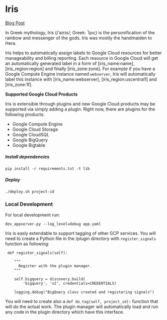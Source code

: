# Iris

[Blog Post](https://blog.doit-intl.com/auto-tagging-google-cloud-resources-6647cc7477c5)

In Greek mythology, Iris (/ˈaɪrɪs/; Greek: Ἶρις) is the personification of the rainbow and messenger of the gods. Iris was mostly the handmaiden to Hera.

Iris helps to automatically assign labels to Google Cloud resources for better manageability and billing reporting. Each resource in Google Cloud will get an automatically generated label in a form of [iris_name:name], [iris_region:region] and finally [iris_zone:zone]. For example if you have a Google Compute Engine instance named `webserver`, Iris will automatically label this instance with [iris_name:webserver], [iris_region:uscentral1] and [iris_zone:1f].

**Supported Google Cloud Products**

Iris is extensible through plugins and new Google Cloud products may be supported via simply adding a plugin. Right now, there are plugins for the following products:

* Google Compute Engine 
* Google Cloud Storage
* Google CloudSQL
* Google BigQuery
* Google Bigtable

##### Install dependencies

`pip install -r requirements.txt -t lib`

##### Deploy
`./deploy.sh project-id`

### Local Development
For local development run:

 `dev_appserver.py --log_level=debug app.yaml`
 
 Iris is easly extendable to support tagging of other GCP services.
 You will need to create a Python file in the /plugin directory with
 `register_signals` function as following:
 
     def register_signals(self):
 
        """ 
          Register with the plugin manager.
        """
        
        self.bigquery = discovery.build(
            'bigquery', 'v2', credentials=CREDENTIALS)
        
        logging.debug("BigQuery class created and registering signals")
 
 
You will need to create also a `def do_tag(self, project_id):` function that will do the actual work. The plugin manager will automatically load and run any code in the plugin directory which have this interface.
